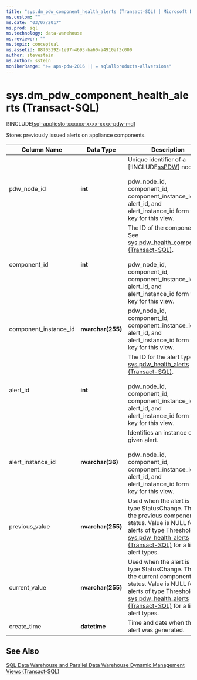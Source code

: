 ```yaml
---
title: "sys.dm_pdw_component_health_alerts (Transact-SQL) | Microsoft Docs"
ms.custom: ""
ms.date: "03/07/2017"
ms.prod: sql
ms.technology: data-warehouse
ms.reviewer: ""
ms.topic: conceptual
ms.assetid: 88f05392-1e97-4693-ba60-a4910af3c000
author: stevestein
ms.author: sstein
monikerRange: ">= aps-pdw-2016 || = sqlallproducts-allversions"
---
```

# sys.dm_pdw_component_health_alerts (Transact-SQL)
[!INCLUDE[tsql-appliesto-xxxxxx-xxxx-xxxx-pdw-md](../../includes/tsql-appliesto-xxxxxx-xxxx-xxxx-pdw-md.md)]

  Stores previously issued alerts on appliance components.  
  
|Column Name|Data Type|Description|Range|  
|-----------------|---------------|-----------------|-----------|  
|pdw_node_id|**int**|Unique identifier of a [!INCLUDE[ssPDW](../../includes/sspdw-md.md)] node.<br /><br /> pdw_node_id, component_id, component_instance_id, alert_id, and alert_instance_id form the key for this view.|NOT NULL|  
|component_id|**int**|The ID of the component. See [sys.pdw_health_components &#40;Transact-SQL&#41;](../../relational-databases/system-catalog-views/sys-pdw-health-components-transact-sql.md).<br /><br /> pdw_node_id, component_id, component_instance_id, alert_id, and alert_instance_id form the key for this view.|NOT NULL|  
|component_instance_id|**nvarchar(255)**|pdw_node_id, component_id, component_instance_id, alert_id, and alert_instance_id form the key for this view.|NOT NULL|  
|alert_id|**int**|The ID for the alert type. See [sys.pdw_health_alerts &#40;Transact-SQL&#41;](../../relational-databases/system-catalog-views/sys-pdw-health-alerts-transact-sql.md).<br /><br /> pdw_node_id, component_id, component_instance_id, alert_id, and alert_instance_id form the key for this view.|NOT NULL|  
|alert_instance_id|**nvarchar(36)**|Identifies an instance of a given alert.<br /><br /> pdw_node_id, component_id, component_instance_id, alert_id, and alert_instance_id form the key for this view.|NOT NULL|  
|previous_value|**nvarchar(255)**|Used when the alert is of type StatusChange. This is the previous component status. Value is NULL for alerts of type Threshold. See [sys.pdw_health_alerts &#40;Transact-SQL&#41;](../../relational-databases/system-catalog-views/sys-pdw-health-alerts-transact-sql.md) for a list of alert types.|NULL|  
|current_value|**nvarchar(255)**|Used when the alert is of type StatusChange. This is the current component status. Value is NULL for alerts of type Threshold. See [sys.pdw_health_alerts &#40;Transact-SQL&#41;](../../relational-databases/system-catalog-views/sys-pdw-health-alerts-transact-sql.md) for a list of alert types.|NULL|  
|create_time|**datetime**|Time and date when the alert was generated.|NOT NULL|  
  
## See Also  
 [SQL Data Warehouse and Parallel Data Warehouse Dynamic Management Views &#40;Transact-SQL&#41;](../../relational-databases/system-dynamic-management-views/sql-and-parallel-data-warehouse-dynamic-management-views.md)  
  
  
